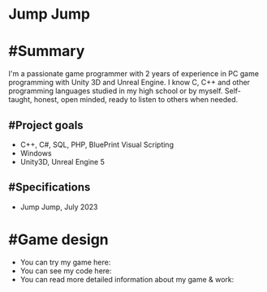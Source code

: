 # Jump Jump


# #Summary
I'm a passionate game programmer with 2 years of experience in PC game programming with Unity 3D and Unreal Engine. I know C, C++ and other programming languages studied in my high school or by myself. Self-taught, honest, open minded, ready to listen to others when needed.


## #Project goals
- C++, C#, SQL, PHP, BluePrint Visual Scripting
- Windows
- Unity3D, Unreal Engine 5

## #Specifications
- Jump Jump, July 2023

# #Game design
- You can try my game here:
- You can see my code here:
- You can read more detailed information about my game & work: 
